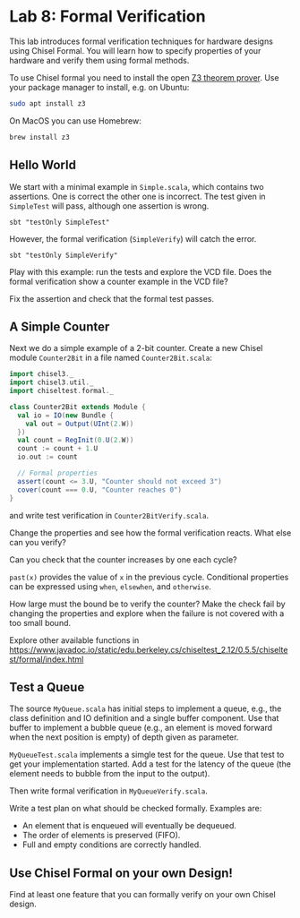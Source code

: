 # Lab 8: Formal Verification

This lab introduces formal verification techniques for hardware designs using Chisel Formal.
You will learn how to specify properties of your hardware and verify them using formal methods.

To use Chisel formal you need to install the open [Z3 theorem prover](https://github.com/Z3Prover/z3). Use your package manager to install, e.g. on Ubuntu:

```bash
sudo apt install z3
```
On MacOS you can use Homebrew:

```bash
brew install z3
```

## Hello World

We start with a minimal example in `Simple.scala`, which contains two assertions.
One is correct the other one is incorrect. The test given in `SimpleTest` will pass, although one assertion is wrong.

```
sbt "testOnly SimpleTest"
```

However, the formal verification (`SimpleVerify`) will catch the error.

```
sbt "testOnly SimpleVerify"
```

Play with this example: run the tests and explore the VCD file.
Does the formal verification show a counter example in the VCD file?

Fix the assertion and check that the formal test passes.


## A Simple Counter

Next we do a simple example of a 2-bit counter. Create a new Chisel module `Counter2Bit` in a file named `Counter2Bit.scala`:

```scala
import chisel3._
import chisel3.util._
import chiseltest.formal._

class Counter2Bit extends Module {
  val io = IO(new Bundle {
    val out = Output(UInt(2.W))
  })
  val count = RegInit(0.U(2.W))
  count := count + 1.U
  io.out := count

  // Formal properties
  assert(count <= 3.U, "Counter should not exceed 3")
  cover(count === 0.U, "Counter reaches 0")
}
```
and write test verification in `Counter2BitVerify.scala`.

Change the properties and see how the formal verification reacts.
What else can you verify?

Can you check that the counter increases by one each cycle?

`past(x)` provides the value of `x` in the previous cycle.
Conditional properties can be expressed using `when`, `elsewhen`, and `otherwise`.

How large must the bound be to verify the counter?
Make the check fail by changing the properties and explore when the failure is not covered with a too small bound.

Explore other available functions in https://www.javadoc.io/static/edu.berkeley.cs/chiseltest_2.12/0.5.5/chiseltest/formal/index.html

## Test a Queue

The source `MyQueue.scala` has initial steps to implement a queue, e.g.,
the class definition and IO definition and a single buffer component.
Use that buffer to implement a bubble queue (e.g., an element is moved forward
when the next position is empty) of depth given as parameter.

`MyQueueTest.scala` implements a simgle test for the queue.
Use that test to get your implementation started.
Add a test for the latency of the queue (the element needs to bubble
from the input to the output).

Then write formal verification in `MyQueueVerify.scala`.

Write a test plan on what should be checked formally.
Examples are:

- An element that is enqueued will eventually be dequeued.
- The order of elements is preserved (FIFO).
- Full and empty conditions are correctly handled.

## Use Chisel Formal on your own Design!

Find at least one feature that you can formally verify on your own Chisel design.